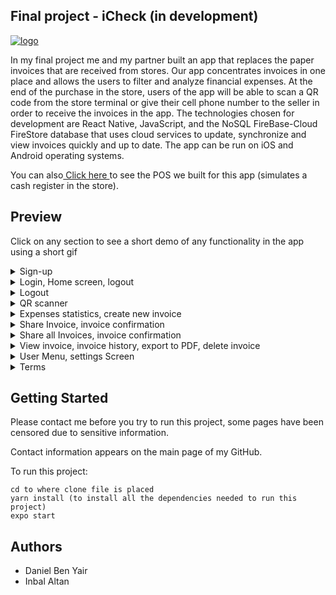 ## Final project - iCheck (in development)

<a href="https://github.com/Danielby13/iCheck"><img src="https://i.ibb.co/wzBFh9b/logo.png" alt="logo" border="0"></a>

In my final project me and my partner built an app that replaces the paper invoices that are received from stores. Our app concentrates invoices in one place and allows the users to filter and analyze financial expenses. At the end of the purchase in the store, users of the app will be able to scan a QR code from the store terminal or give their cell phone number to the seller in order to receive the invoices in the app. The technologies chosen for development are React Native, JavaScript, and the NoSQL FireBase-Cloud FireStore database that uses cloud services to update, synchronize and view invoices quickly and up to date. The app can be run on iOS and Android operating systems.


You can also<a href="https://github.com/Danielby13/Demo_POS"> Click here </a> to see the POS we built for this app (simulates a cash register in the store). 

## Preview

Click on any section to see a short demo of any functionality in the app using a short gif

<details>
  <summary>Sign-up</summary>
  
  ![](https://media.giphy.com/media/pzFcLCeycOGGSiVneD/giphy.gif)
  
</details>

<details>
  <summary>Login, Home screen, logout</summary>
  
  ![](https://media.giphy.com/media/DjuNef8CvMFPn9gqYD/giphy.gif)
  
</details>

<details>
  <summary>Logout</summary>
  
  ![](https://media.giphy.com/media/1IoqostY35lJ2jyiiH/giphy.gif)
  
</details>

<details>
  <summary>QR scanner</summary>
  
  ![](https://media.giphy.com/media/LQf9mAG6uaED19rDOS/giphy.gif)
  
</details>

<details>
  <summary>Expenses statistics, create new invoice</summary>
  
  ![](https://media.giphy.com/media/ySpCYprDTPQxCcN9KS/giphy.gif)
  
</details>

<details>
  <summary>Share Invoice, invoice confirmation</summary>
  
  ![](https://media.giphy.com/media/UtlPDrBa6rBakyNccO/giphy.gif)
  
</details>

<details>
  <summary>Share all Invoices, invoice confirmation</summary>
  
  ![](https://media.giphy.com/media/cP7JqjtcbtrQI0MVPV/giphy.gif)
  
</details>

<details>
  <summary>View invoice, invoice history, export to PDF, delete invoice</summary>
  
  ![](https://media.giphy.com/media/7CdihdbqtcpS4tF4Sl/giphy.gif)
  
</details>

<details>
  <summary>User Menu, settings Screen</summary>
  
  ![](https://media.giphy.com/media/2QmQ3hkUCHas2slFG5/giphy.gif)
  
</details>

<details>
  <summary>Terms</summary>
  
  ![](https://media.giphy.com/media/NXExzfKXT6ktQLxS3V/giphy.gif)
  
</details>

## Getting Started

Please contact me before you try to run this project, some pages have been censored due to sensitive information.

Contact information appears on the main page of my GitHub.

To run this project:

```
cd to where clone file is placed
yarn install (to install all the dependencies needed to run this project)
expo start
```


## Authors
* Daniel Ben Yair
* Inbal Altan


















